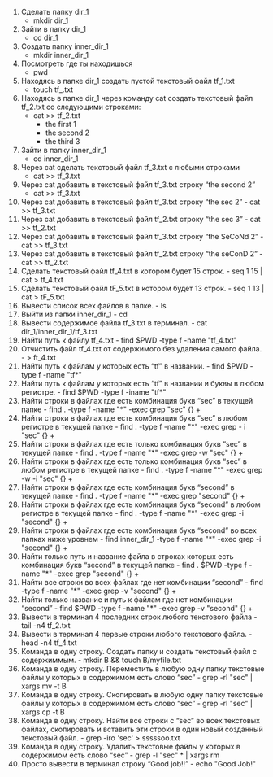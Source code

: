  1. Сделать папку dir_1 
	- mkdir dir_1
 2. Зайти в папку dir_1 
	- cd dir_1
 3. Создать папку inner_dir_1 
	- mkdir inner_dir_1
 4. Посмотреть где ты находишься 
	- pwd
 5. Находясь в папке dir_1 создать пустой текстовый файл tf_1.txt 
	- touch tf_.txt
 6. Находясь в папке dir_1 через команду cat создать текстовый файл tf_2.txt со следующими строками:
	- cat >> tf_2.txt
		- the first 1
		- the second 2
		- the third 3
 7. Зайти в папку inner_dir_1 
	- cd inner_dir_1
 8. Через cat сделать текстовый файл tf_3.txt c любыми строками 
	- cat >> tf_3.txt
 9. Через cat добавить в текстовый файл tf_3.txt строку “the second 2” 
	- cat >> tf_3.txt
 10. Через cat добавить в текстовый файл tf_3.txt строку “the sec 2” 
	- cat >> tf_3.txt
 11. Через cat добавить в текстовый файл tf_2.txt строку “the sec 3” 
	- cat >> tf_2.txt
 12. Через cat добавить в текстовый файл tf_3.txt строку “the SeCoNd 2” 
	- cat >> tf_3.txt
 13. Через cat добавить в текстовый файл tf_2.txt строку “the seConD 2” 
	- cat >> tf_2.txt
 14. Сделать текстовый файл tf_4.txt в котором будет 15 строк. 
	- seq 1 15 | cat > tf_4.txt
 15. Сделать текстовый файл tF_5.txt в котором будет 13 строк. 
	- seq 1 13 | cat > tF_5.txt
 16. Вывести список всех файлов в папке. 
	- ls 
 17. Выйти из папки inner_dir_1 
	- cd
 18. Вывести содержимое файла tf_3.txt в терминал. 
	- cat dir_1/inner_dir_1/tf_3.txt 
 19. Найти путь к файлу tf_4.txt 
	- find $PWD -type f -name "tf_4.txt"
 20. Отчистить файл tf_4.txt от содержимого без удаления самого файла. 
	- > ft_4.txt
 21. Найти путь к файлам у которых есть  “tf” в названии. 
	- find $PWD -type f -name "tf*"
 22. Найти путь к файлам у которых есть  “tf” в названии и буквы в любом регистре. 
	- find $PWD -type f -iname "tf*"
 23. Найти строки в файлах где есть комбинация букв “sec” в текущей папке 
	- find . -type f -name "*" -exec grep "sec" {} +
 24. Найти строки в файлах где есть комбинация букв “sec” в любом регистре в текущей папке 
	- find . -type f -name "*" -exec grep - i "sec" {} +
 25. Найти строки в файлах где есть только комбинация букв “sec” в текущей папке 
	- find . -type f -name "*" -exec grep -w "sec" {} +
 26. Найти строки в файлах где есть только комбинация букв “sec” в любом регистре в текущей папке 
	- find . -type f -name "*" -exec grep -w -i  "sec" {} +
 27. Найти строки в файлах где есть комбинация букв “second” в текущей папке 
	- find . -type f -name "*" -exec grep "second" {} +
 28. Найти строки в файлах где есть комбинация букв “second” в любом регистре в текущей папке 
	- find . -type f -name "*" -exec grep -i "second" {} +
 29. Найти строки в файлах где есть комбинация букв “second” во всех папках ниже уровнем 
	- find inner_dir_1 -type f -name "*" -exec grep -i "second" {} +
 30. Найти только путь и название файла в строках которых есть комбинация букв “second” в текущей папке 
	- find . $PWD -type f -name "*" -exec grep "second" {} +
 31. Найти все строки во всех файлах где нет комбинации “second” 
	-  find -type f -name "*" -exec grep -v "second" {} +
 32. Найти только название и путь к файлам где нет комбинации “second” 
	- find $PWD -type f -name "*" -exec grep -v "second" {} +
 33. Вывести в терминал 4 последних строк любого текстового файла 
	- tail -n4 tf_2.txt
 34. Вывести в терминал 4 первые строки любого текстового файла. 
	- head -n4 tf_4.txt
 35. Команда в одну строку. Создать папку и создать текстовый файл с содержиммым. 
	- mkdir B && touch B/myfile.txt
 36. Команда в одну строку. Переместить в любую одну папку текстовые файлы у которых в содержимом есть слово “sec” 
	- grep -rl "sec" | xargs mv -t B
 37. Команда в одну строку. Скопировать в любую одну папку текстовые файлы у которых в содержимом есть слово “sec” 
	- grep -rl "sec" | xargs cp -t B
 38. Команда в одну строку. Найти все строки c “sec” во всех текстовых файлах, скопировать и вставить эти строки в один новый созданный текстовый файл. 
	- grep -iro 'sec' > sssssoo.txt
 39. Команда в одну строку. Удалить текстовые файлы у которых в содержимом есть слово “sec” 
	- grep -l "sec" * | xargs rm
 40. Просто вывести в терминал строку “Good job!!” 
	- echo "Good Job!"

